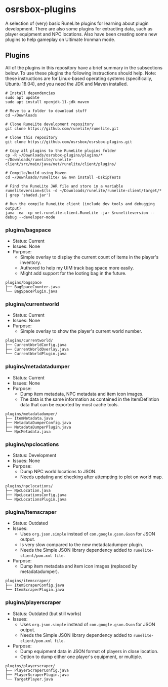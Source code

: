 # osrsbox-plugins

A selection of (very) basic RuneLite plugins for learning about plugin development. There are also some plugins for extracting data, such as player equipment and NPC locations. Also have been creating some new plugins to help gameplay on Ultimate Ironman mode.

## Plugins

All of the plugins in this repository have a brief summary in the subsections below. To use these plugins the following instructions should help. Note: these instructions are for Linux-based operating systems (specifically, Ubuntu 18.04), and you need the JDK and Maven installed.

```
# Install dependencies
sudo apt update
sudo apt install openjdk-11-jdk maven

# Move to a folder to download stuff
cd ~/Downloads

# Clone RuneLite development repository
git clone https://github.com/runelite/runelite.git

# Clone this repository
git clone https://github.com/osrsbox/osrsbox-plugins.git

# Copy all plugins to the RuneLite plugins folder
cp -R ~/Downloads/osrsbox-plugins/plugins/* ~/Downloads/runelite/runelite-client/src/main/java/net/runelite/client/plugins/

# Compile/build using Maven
cd ~/Downloads/runelite/ && mvn install -DskipTests

# Find the RuneLite JAR file and store in a variable
runeliteversion=$(ls -d ~/Downloads/runelite/runelite-client/target/* | grep 'shaded.jar')

# Run the compile RuneLite client (include dev tools and debugging output)
java -ea -cp net.runelite.client.RuneLite -jar $runeliteversion --debug --developer-mode
```

### plugins/bagspace

- Status: Current
- Issues: None
- Purpose: 
    - Simple overlay to display the current count of items in the player's inventory. 
    - Authored to help my UIM track bag space more easily. 
    - Might add support for the looting bag in the future.

```
plugins/bagspace
├── BagSpaceCounter.java
└── BagSpacePlugin.java
```

### plugins/currentworld

- Status: Current
- Issues: None
- Purpose: 
    - Simple overlay to show the player's current world number.

```
plugins/currentworld/
├── CurrentWorldConfig.java
├── CurrentWorldOverlay.java
└── CurrentWorldPlugin.java
```

### plugins/metadatadumper

- Status: Current
- Issues: None
- Purpose: 
    - Dump item metadata, NPC metadata and item icon images.
    - The data is the same information as contained in the ItemDefintion data that can be exported by most cache tools.

```
plugins/metadatadumper/
├── ItemMetadata.java
├── MetadataDumperConfig.java
├── MetadataDumperPlugin.java
└── NpcMetadata.java
```

### plugins/npclocations

- Status: Development
- Issues: None
- Purpose: 
    - Dump NPC world locations to JSON.
    - Needs updating and checking after attempting to plot on world map.

```
plugins/npclocations/
├── NpcLocation.java
├── NpcLocationsConfig.java
└── NpcLocationsPlugin.java
```

### plugins/itemscraper

- Status: Outdated
- Issues: 
    - Uses `org.json.simple` instead of `com.google.gson.Gson` for JSON output.
    - Is very slow compared to the new metadatadumper plugin. 
    - Needs the Simple JSON library dependency added to `runelite-client/pom.xml file`.
- Purpose: 
    - Dump item metadata and item icon images (replaced by metadatadumper).

```
plugins/itemscraper/
├── ItemScraperConfig.java
└── ItemScraperPlugin.java
```

### plugins/playerscraper

- Status: Outdated (but still works)
- Issues:
    - Uses `org.json.simple` instead of `com.google.gson.Gson` for JSON output.
    - Needs the Simple JSON library dependency added to `runelite-client/pom.xml file`.
- Purpose: 
    - Dump equipment data in JSON format of players in close location.
    - Option to dump either one player's equipment, or multiple.

```
plugins/playerscraper/
├── PlayerScraperConfig.java
├── PlayerScraperPlugin.java
└── TargetPlayer.java
```
